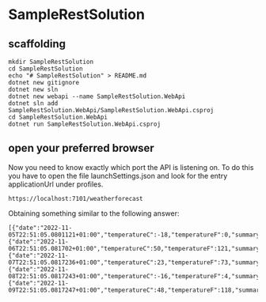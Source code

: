 # SampleRestSolution

## scaffolding

```shell
mkdir SampleRestSolution
cd SampleRestSolution
echo "# SampleRestSolution" > README.md
dotnet new gitignore
dotnet new sln
dotnet new webapi --name SampleRestSolution.WebApi
dotnet sln add SampleRestSolution.WebApi/SampleRestSolution.WebApi.csproj
cd SampleRestSolution.WebApi
dotnet run SampleRestSolution.WebApi.csproj
```

## open your preferred browser

Now you need to know exactly which port the API is listening on.
To do this you have to open the file launchSettings.json and look for the entry applicationUrl under profiles.

```text
https://localhost:7101/weatherforecast
```

Obtaining something similar to the following answer:

```text
[{"date":"2022-11-05T22:51:05.0801121+01:00","temperatureC":-18,"temperatureF":0,"summary":"Mild"},{"date":"2022-11-06T22:51:05.081702+01:00","temperatureC":50,"temperatureF":121,"summary":"Hot"},{"date":"2022-11-07T22:51:05.0817236+01:00","temperatureC":23,"temperatureF":73,"summary":"Balmy"},{"date":"2022-11-08T22:51:05.0817243+01:00","temperatureC":-16,"temperatureF":4,"summary":"Bracing"},{"date":"2022-11-09T22:51:05.0817247+01:00","temperatureC":48,"temperatureF":118,"summary":"Mild"}]
```
